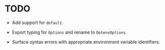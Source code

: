 # TODO

- Add support for `default`.

- Export typing for `Options` and rename to `DotenvOptions`.

- Surface syntax errors with appropriate environment variable identifiers.
